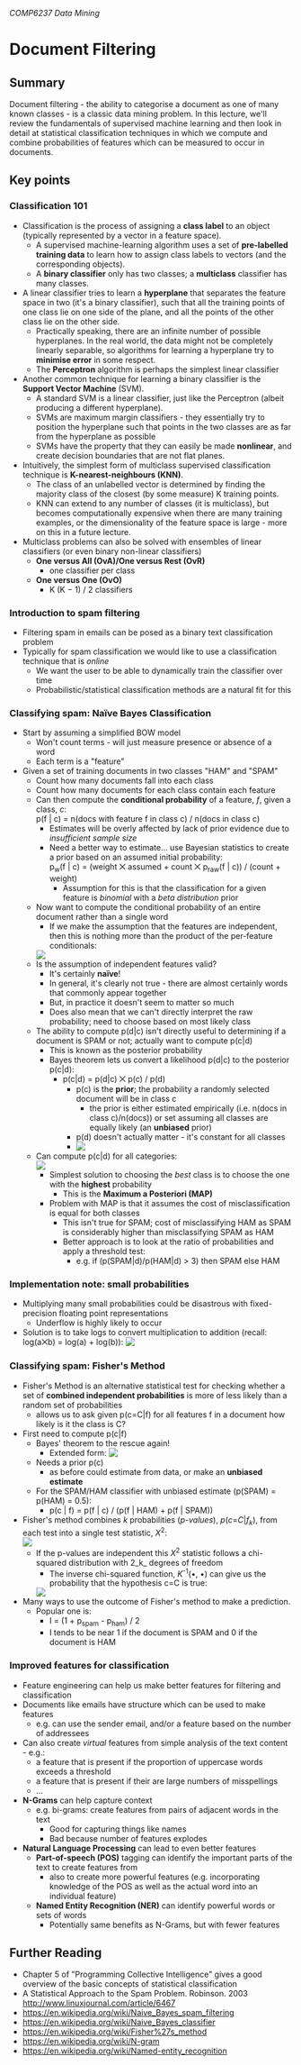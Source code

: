 *COMP6237 Data Mining*

# Document Filtering

## Summary
Document filtering - the ability to categorise a document as one of many known classes - is a classic data mining problem. In this lecture, we'll review the fundamentals of supervised machine learning and then look in detail at statistical classification techniques in which we compute and combine probabilities of features which can be measured to occur in documents.

## Key points

### Classification 101

* Classification is the process of assigning a **class label** to an object (typically represented by a vector in a feature space).
	- A supervised machine-learning algorithm uses a set of **pre-labelled training data** to learn how to assign class labels to vectors (and the corresponding objects).
	- A **binary classifier** only has two classes; a **multiclass** classifier has many classes.
* A linear classifier tries to learn a **hyperplane** that separates the feature space in two (it's a binary classifier), such that all the training points of one class lie on one side of the plane, and all the points of the other class lie on the other side.
	- Practically speaking, there are an infinite number of possible hyperplanes. In the real world, the data might not be completely linearly separable, so algorithms for learning a hyperplane try to **minimise error** in some respect.
	- The **Perceptron** algorithm is perhaps the simplest linear classifier 
* Another common technique for learning a binary classifier is the **Support Vector Machine** (SVM).
	- A standard SVM is a linear classifier, just like the Perceptron (albeit producing a different hyperplane).
	- SVMs are maximum margin classifiers - they essentially try to position the hyperplane such that points in the two classes are as far from the hyperplane as possible
	- SVMs have the property that they can easily be made **nonlinear**, and create decision boundaries that are not flat planes.
* Intuitively, the simplest form of multiclass supervised classification technique is **K-nearest-neighbours (KNN)**.
	- The class of an unlabelled vector is determined by finding the majority class of the closest (by some measure) K training points.
	- KNN can extend to any number of classes (it is multiclass), but becomes computationally expensive when there are many training examples, or the dimensionality of the feature space is large - more on this in a future lecture.
* Multiclass problems can also be solved with ensembles of linear classifiers (or even binary non-linear classifiers)
	- **One versus All (OvA)/One versus Rest (OvR)**
		* one classifier per class
	- **One versus One (OvO)**
		* K (K − 1) / 2 classifiers 

### Introduction to spam filtering

* Filtering spam in emails can be posed as a binary text classification problem
* Typically for spam classification we would like to use a classification technique that is _online_
	- We want the user to be able to dynamically train the classifier over time
	- Probabilistic/statistical classification methods are a natural fit for this

### Classifying spam: Naïve Bayes Classification

* Start by assuming a simplified BOW model
	- Won't count terms - will just measure presence or absence of a word
	- Each term is a "feature"
* Given a set of training documents in two classes "HAM" and "SPAM"
	- Count how many documents fall into each class
	- Count how many documents for each class contain each feature
	- Can then compute the **conditional probability** of a feature, _f_, given a class, _c_: <br/>
	p(f | c) = n(docs with feature f in class c) / n(docs in class c)
		+ Estimates will be overly affected by lack of prior evidence due to _insufficient sample size_
		+ Need a better way to estimate... use Bayesian statistics to create a prior based on an assumed initial probability: <br/>
		p<sub>w</sub>(f | c) = (weight ⨉ assumed + count ⨉ p<sub>raw</sub>(f | c)) / (count + weight)
			* Assumption for this is that the classification for a given feature is _binomial_ with a _beta distribution_ prior
	- Now want to compute the conditional probability of an entire document rather than a single word
		+ If we make the assumption that the features are independent, then this is nothing more than the product of the per-feature conditionals: <br/>
		<img style="vertical-align:text-top;" src="http://latex.codecogs.com/svg.latex?\small p(d|c)=\prod_{f \in d}p(f|c)"/>
	- Is the assumption of independent features valid?
		+ It's certainly **naïve**!
		+ In general, it's clearly not true - there are almost certainly words that commonly appear together
		+ But, in practice it doesn't seem to matter so much
		+ Does also mean that we can't directly interpret the raw probability; need to choose based on most likely class
	- The ability to compute p(d|c) isn't directly useful to determining if a document is SPAM or not; actually want to compute p(c|d)
		+ This is known as the posterior probability
		+ Bayes theorem lets us convert a likelihood p(d|c) to the posterior p(c|d):
			- p(c|d) = p(d|c) ⨉ p(c) / p(d)
				+ p(c) is the **prior**; the probability a randomly selected document will be in class c
					* the prior is either estimated empirically (i.e. n(docs in class c)/n(docs)) or set assuming all classes are equally likely (an **unbiased** prior)
				+ p(d) doesn't actually matter - it's constant for all classes
				+ <img style="vertical-align:text-top;" src="http://latex.codecogs.com/svg.latex?\small \text{Posterior probability} \propto \text{Likelihood} \times \text{Prior probability}"/>
	- Can compute p(c|d) for all categories: <br/>
		<img style="vertical-align:text-top;" src="http://latex.codecogs.com/svg.latex?\small p(c|d) \propto p(c)\prod_{f \in d}p(f|c)"/>
		+ Simplest solution to choosing the _best_ class is to choose the one with the **highest** probability
			* This is the **Maximum a Posteriori (MAP)**
		+ Problem with MAP is that it assumes the cost of misclassification is equal for both classes
			* This isn't true for SPAM; cost of misclassifying HAM as SPAM is considerably higher than misclassifying SPAM as HAM
			* Better approach is to look at the ratio of probabilities and apply a threshold test:
				- e.g. if (p(SPAM|d)/p(HAM|d) > 3) then SPAM else HAM

### Implementation note: small probabilities

* Multiplying many small probabilities could be disastrous with fixed-precision floating point representations
	- Underflow is highly likely to occur
* Solution is to take logs to convert multiplication to addition (recall: log(a⨉b) = log(a) + log(b)):
	<img style="vertical-align:text-top;" src="http://latex.codecogs.com/svg.latex?\small \log(p(c|d)) \propto \log(p(c)) + \sum\limits_{f \in d}\log(p(f|c))"/>
	
### Classifying spam: Fisher's Method

* Fisher's Method is an alternative statistical test for checking whether a set of **combined independent probabilities** is more of less likely than a random set of probabilities
	- allows us to ask given p(c=C|f) for all features f in a document how likely is it the class is C?
* First need to compute p(c|f)
	- Bayes' theorem to the rescue again!
		+ Extended form: <img style="vertical-align:text-top;" src="http://latex.codecogs.com/svg.latex?\small P(A_i\mid B) = \frac{P(B\mid A_i)\,P(A_i)}{\sum\limits_j P(B\mid A_j)\,P(A_j)}"/>
	- Needs a prior p(c)
		+ as before could estimate from data, or make an **unbiased estimate**
	- For the SPAM/HAM classifier with unbiased estimate (p(SPAM) = p(HAM) = 0.5):
		+ p(c | f) = p(f | c) / (p(f | HAM) + p(f | SPAM))
* Fisher's method combines _k_ probabilities (_p-values_), _p_(_c_=_C_|_f_<sub>_k_</sub>), from each test into a single test statistic, _X_<sup>2</sup>: <br/> <img style="vertical-align:text-top;" src="http://latex.codecogs.com/svg.latex?\small X^2_{2k} \sim -2\sum_{i=1}^k \ln(p(c=C|f_i))"/>
	- If the p-values are independent this _X_<sup>2</sup> statistic follows a chi-squared distribution with 2_k_ degrees of freedom
		+ The inverse chi-squared function, _K_<sup>-1</sup>(•, •) can give us the probability that the hypothesis c=C is true: <br/>
		<img style="vertical-align:text-top;" src="http://latex.codecogs.com/svg.latex?\small p=K^{-1}(-2\sum_{i=1}^k \ln(p(c=C|f_i)), 2k)=K^{-1}(-2\ln(\prod_{i=1}^k p(c=C|f_i)), 2k)"/>
* Many ways to use the outcome of Fisher's method to make a prediction.
	- Popular one is:
		+ I = (1 + p<sub>spam</sub> - p<sub>ham</sub>) / 2
		+ I tends to be near 1 if the document is SPAM and 0 if the document is HAM

### Improved features for classification

* Feature engineering can help us make better features for filtering and classification
* Documents like emails have structure which can be used to make features
	- e.g. can use the sender email, and/or a feature based on the number of addressees
* Can also create _virtual_ features from simple analysis of the text content - e.g.:
	- a feature that is present if the proportion of uppercase words exceeds a threshold
	- a feature that is present if their are large numbers of misspellings
	- ...
* **N-Grams** can help capture context
	- e.g. bi-grams: create features from pairs of adjacent words in the text
		- Good for capturing things like names
		- Bad because number of features explodes
* **Natural Language Processing** can lead to even better features
	- **Part-of-speech (POS)** tagging can identify the important parts of the text to create features from
		+ also to create more powerful features (e.g. incorporating knowledge of the POS as well as the actual word into an individual feature)
	- **Named Entity Recognition (NER)** can identify powerful words or sets of words
		+ Potentially same benefits as N-Grams, but with fewer features

## Further Reading

* Chapter 5 of "Programming Collective Intelligence" gives a good overview of the basic concepts of statistical classification
* A Statistical Approach to the Spam Problem. Robinson. 2003 http://www.linuxjournal.com/article/6467
* https://en.wikipedia.org/wiki/Naive_Bayes_spam_filtering
* https://en.wikipedia.org/wiki/Naive_Bayes_classifier
* https://en.wikipedia.org/wiki/Fisher%27s_method
* https://en.wikipedia.org/wiki/N-gram
* https://en.wikipedia.org/wiki/Named-entity_recognition    








